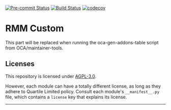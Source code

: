 
<!-- /!\ Non OCA Context : Set here the badge of your runbot / runboat instance. -->
[![Pre-commit Status](https://github.com/qrtl/rmm-custom/actions/workflows/pre-commit.yml/badge.svg?branch=15.0)](https://github.com/qrtl/rmm-custom/actions/workflows/pre-commit.yml?query=branch%3A15.0)
[![Build Status](https://github.com/qrtl/rmm-custom/actions/workflows/test.yml/badge.svg?branch=15.0)](https://github.com/qrtl/rmm-custom/actions/workflows/test.yml?query=branch%3A15.0)
[![codecov](https://codecov.io/gh/qrtl/rmm-custom/branch/15.0/graph/badge.svg)](https://codecov.io/gh/qrtl/rmm-custom)
<!-- /!\ Non OCA Context : Set here the badge of your translation instance. -->

<!-- /!\ do not modify above this line -->

# RMM Custom



<!-- /!\ do not modify below this line -->

<!-- prettier-ignore-start -->

[//]: # (addons)

This part will be replaced when running the oca-gen-addons-table script from OCA/maintainer-tools.

[//]: # (end addons)

<!-- prettier-ignore-end -->

## Licenses

This repository is licensed under [AGPL-3.0](LICENSE).

However, each module can have a totally different license, as long as they adhere to Quartile Limited
policy. Consult each module's `__manifest__.py` file, which contains a `license` key
that explains its license.

----
<!-- /!\ Non OCA Context : Set here the full description of your organization. -->

